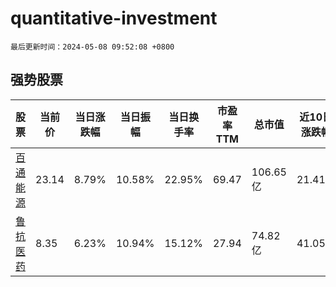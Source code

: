 # quantitative-investment

`最后更新时间：2024-05-08 09:52:08 +0800`

## 强势股票

|股票|当前价|当日涨跌幅|当日振幅|当日换手率|市盈率TTM|总市值|近10日涨跌幅|
|----|----|----|----|----|----|----|----|
|[百通能源](https://xueqiu.com/S/SZ001376)|23.14|8.79%|10.58%|22.95%|69.47|106.65亿|21.41%|
|[鲁抗医药](https://xueqiu.com/S/SH600789)|8.35|6.23%|10.94%|15.12%|27.94|74.82亿|41.05%|
